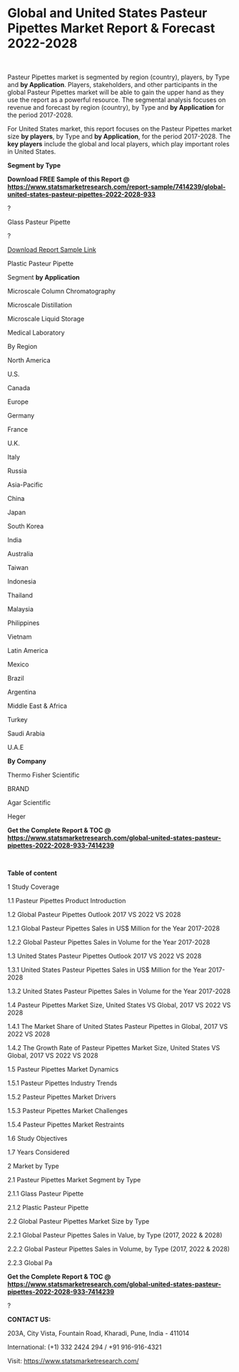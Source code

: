 <h1>Global and United States Pasteur Pipettes Market Report & Forecast 2022-2028</h1><br/><p>Pasteur Pipettes market is segmented by region (country), players, by Type and <strong>by Application</strong>. Players, stakeholders, and other participants in the global Pasteur Pipettes market will be able to gain the upper hand as they use the report as a powerful resource. The segmental analysis focuses on revenue and forecast by region (country), by Type and <strong>by Application</strong> for the period 2017-2028.</p>
 
 
 
 <p>For United States market, this report focuses on the Pasteur Pipettes market size <strong>by players</strong>, by Type and <strong>by Application</strong>, for the period 2017-2028. The <strong>key players</strong> include the global and local players, which play important roles in United States.</p>
 
 
 
 <p><strong>Segment by Type</strong></p>
 
 
 
 <div><b>Download FREE Sample of this Report @ <a href="https://www.statsmarketresearch.com/download-free-sample/7414239/global-united-states-pasteur-pipettes-2022-2028-933">https://www.statsmarketresearch.com/report-sample/7414239/global-united-states-pasteur-pipettes-2022-2028-933</a></b></div>
 
 
 
 <p>? </p>
 
 
 
 <p>Glass Pasteur Pipette</p>
 
 
 
 <p>? </p>
 
 
 
 <p><a href="https://www.statsmarketresearch.com/download-free-sample/7414239/global-united-states-pasteur-pipettes-2022-2028-933">Download Report Sample Link</a></p>
 
 
 
 <p>Plastic Pasteur Pipette</p>
 
 
 
 <p>Segment <strong>by Application</strong></p>
 
 
 
 <p>Microscale Column Chromatography</p>
 
 
 
 <p>Microscale Distillation</p>
 
 
 
 <p>Microscale Liquid Storage</p>
 
 
 
 <p>Medical Laboratory</p>
 
 
 
 <p>By Region</p>
 
 
 
 <p>North America</p>
 
 
 
 <p>U.S.</p>
 
 
 
 <p>Canada</p>
 
 
 
 <p>Europe</p>
 
 
 
 <p>Germany</p>
 
 
 
 <p>France</p>
 
 
 
 <p>U.K.</p>
 
 
 
 <p>Italy</p>
 
 
 
 <p>Russia</p>
 
 
 
 <p>Asia-Pacific</p>
 
 
 
 <p>China</p>
 
 
 
 <p>Japan</p>
 
 
 
 <p>South Korea</p>
 
 
 
 <p>India</p>
 
 
 
 <p>Australia</p>
 
 
 
 <p>Taiwan</p>
 
 
 
 <p>Indonesia</p>
 
 
 
 <p>Thailand</p>
 
 
 
 <p>Malaysia</p>
 
 
 
 <p>Philippines</p>
 
 
 
 <p>Vietnam</p>
 
 
 
 <p>Latin America</p>
 
 
 
 <p>Mexico</p>
 
 
 
 <p>Brazil</p>
 
 
 
 <p>Argentina</p>
 
 
 
 <p>Middle East & Africa</p>
 
 
 
 <p>Turkey</p>
 
 
 
 <p>Saudi Arabia</p>
 
 
 
 <p>U.A.E</p>
 
 
 
 <p><strong>By Company</strong></p>
 
 
 
 <p>Thermo Fisher Scientific</p>
 
 
 
 <p>BRAND</p>
 
 
 
 <p>Agar Scientific</p>
 
 
 
 <p>Heger</p>
 
 
 
 <div><b>Get the Complete Report & TOC @ <a href="https://www.statsmarketresearch.com/global-united-states-pasteur-pipettes-2022-2028-933-7414239">https://www.statsmarketresearch.com/global-united-states-pasteur-pipettes-2022-2028-933-7414239</a></b></div>
 
 
 
 <p><br />
 
 <b>Table of content</b></p>
 
 
 
 <p>1 Study Coverage<br />
 
 1.1 Pasteur Pipettes Product Introduction<br />
 
 1.2 Global Pasteur Pipettes Outlook 2017 VS 2022 VS 2028<br />
 
 1.2.1 Global Pasteur Pipettes Sales in US$ Million for the Year 2017-2028<br />
 
 1.2.2 Global Pasteur Pipettes Sales in Volume for the Year 2017-2028<br />
 
 1.3 United States Pasteur Pipettes Outlook 2017 VS 2022 VS 2028<br />
 
 1.3.1 United States Pasteur Pipettes Sales in US$ Million for the Year 2017-2028<br />
 
 1.3.2 United States Pasteur Pipettes Sales in Volume for the Year 2017-2028<br />
 
 1.4 Pasteur Pipettes Market Size, United States VS Global, 2017 VS 2022 VS 2028<br />
 
 1.4.1 The Market Share of United States Pasteur Pipettes in Global, 2017 VS 2022 VS 2028<br />
 
 1.4.2 The Growth Rate of Pasteur Pipettes Market Size, United States VS Global, 2017 VS 2022 VS 2028<br />
 
 1.5 Pasteur Pipettes Market Dynamics<br />
 
 1.5.1 Pasteur Pipettes Industry Trends<br />
 
 1.5.2 Pasteur Pipettes Market Drivers<br />
 
 1.5.3 Pasteur Pipettes Market Challenges<br />
 
 1.5.4 Pasteur Pipettes Market Restraints<br />
 
 1.6 Study Objectives<br />
 
 1.7 Years Considered<br />
 
 2 Market by Type<br />
 
 2.1 Pasteur Pipettes Market Segment by Type<br />
 
 2.1.1 Glass Pasteur Pipette<br />
 
 2.1.2 Plastic Pasteur Pipette<br />
 
 2.2 Global Pasteur Pipettes Market Size by Type<br />
 
 2.2.1 Global Pasteur Pipettes Sales in Value, by Type (2017, 2022 & 2028)<br />
 
 2.2.2 Global Pasteur Pipettes Sales in Volume, by Type (2017, 2022 & 2028)<br />
 
 2.2.3 Global Pa</p>
 
 
 
 <div><b>Get the Complete Report & TOC @ <a href="https://www.statsmarketresearch.com/global-united-states-pasteur-pipettes-2022-2028-933-7414239">https://www.statsmarketresearch.com/global-united-states-pasteur-pipettes-2022-2028-933-7414239</a></b></div>
 
 
 
 <p>? </p>
 
 
 
 <p><b>CONTACT US:</b><br />
 
 203A, City Vista, Fountain Road, Kharadi, Pune, India - 411014<br />
 
 International: (+1) 332 2424 294 / +91 916-916-4321<br />
 
 Visit: <a href="https://www.statsmarketresearch.com/">https://www.statsmarketresearch.com/</a></p>